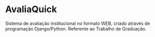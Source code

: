 # AvaliaQuick
Sistema de avaliação institucional no formato WEB, criado através de programação Django/Python. Referente ao Trabalho de Graduação.
